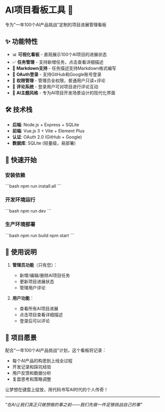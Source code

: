 # AI项目看板工具 🚀

专为"一年100个AI产品挑战"定制的项目进展管理看板

## ✨ 功能特性

- 📊 **可视化看板** - 直观展示100个AI项目的进展状态
- ✅ **任务管理** - 支持新增任务，点击查看详细描述
- 📝 **Markdown支持** - 任务描述支持Markdown格式编写
- 🔐 **OAuth登录** - 支持GitHub和Google账号登录
- 👑 **权限管理** - 管理员全权限，普通用户只读+评论
- 💬 **评论系统** - 登录用户可对项目进行评论互动
- 🎨 **AI主题风格** - 专为AI项目开发场景设计的现代化界面

## 🛠️ 技术栈

- **后端**: Node.js + Express + SQLite
- **前端**: Vue.js 3 + Vite + Element Plus
- **认证**: OAuth 2.0 (GitHub + Google)
- **数据库**: SQLite (轻量级，易部署)

## 🚀 快速开始

### 安装依赖
\`\`\`bash
npm run install:all
\`\`\`

### 开发环境运行
\`\`\`bash
npm run dev
\`\`\`

### 生产环境部署
\`\`\`bash
npm run build
npm start
\`\`\`

## 📱 使用说明

1. **管理员功能**（只有您）：
   - 新增/编辑/删除AI项目任务
   - 更新项目进展状态
   - 管理用户评论

2. **用户功能**：
   - 查看所有AI项目进展
   - 点击项目查看详细描述
   - 登录后可以评论

## 🎯 项目愿景

配合"一年100个AI产品挑战"计划，这个看板将记录：
- 每个AI产品的构思到上线全过程
- 开发记录和踩坑经验
- 用户反馈和数据分析
- 复盘思考和策略调整

让梦想在键盘上绽放，用代码书写AI时代的个人传奇！

---

*"在AI让我们真正只做想做的事之前——我们先做一件足够挑战自己的事"* 